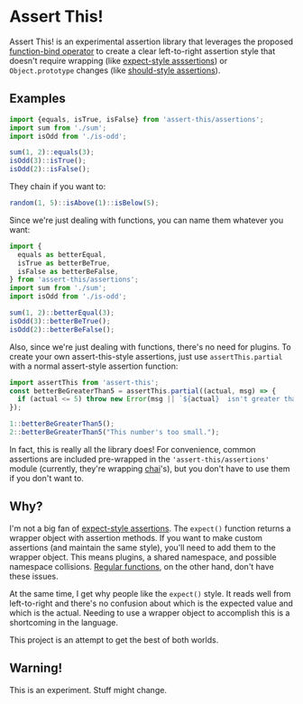 Assert This!
============

Assert This! is an experimental assertion library that leverages the proposed
[function-bind operator] to create a clear left-to-right assertion style that
doesn't require wrapping (like [expect-style asssertions][expect]) or
`Object.prototype` changes (like [should-style assertions][should]).


Examples
--------

```js
import {equals, isTrue, isFalse} from 'assert-this/assertions';
import sum from './sum';
import isOdd from './is-odd';

sum(1, 2)::equals(3);
isOdd(3)::isTrue();
isOdd(2)::isFalse();
```

They chain if you want to:

```js
random(1, 5)::isAbove(1)::isBelow(5);
```

Since we're just dealing with functions, you can name them whatever you want:

```js
import {
  equals as betterEqual,
  isTrue as betterBeTrue,
  isFalse as betterBeFalse,
} from 'assert-this/assertions';
import sum from './sum';
import isOdd from './is-odd';

sum(1, 2)::betterEqual(3);
isOdd(3)::betterBeTrue();
isOdd(2)::betterBeFalse();
```

Also, since we're just dealing with functions, there's no need for plugins. To
create your own assert-this-style assertions, just use `assertThis.partial` with
a normal assert-style assertion function:

```js
import assertThis from 'assert-this';
const betterBeGreaterThan5 = assertThis.partial((actual, msg) => {
  if (actual <= 5) throw new Error(msg || `${actual}  isn't greater than 5!`);
});

1::betterBeGreaterThan5();
2::betterBeGreaterThan5("This number's too small.");
```

In fact, this is really all the library does! For convenience, common assertions
are included pre-wrapped in the `'assert-this/assertions'` module (currently,
they're wrapping [chai]'s), but you don't have to use them if you don't want to.


Why?
----

I'm not a big fan of [expect-style assertions][expect]. The `expect()` function
returns a wrapper object with assertion methods. If you want to make custom
assertions (and maintain the same style), you'll need to add them to the wrapper
object. This means plugins, a shared namespace, and possible namespace
collisions. [Regular functions][assert], on the other hand, don't have these
issues.

At the same time, I get why people like the `expect()` style. It reads well from
left-to-right and there's no confusion about which is the expected value and
which is the actual. Needing to use a wrapper object to accomplish this is a
shortcoming in the language.

This project is an attempt to get the best of both worlds.


Warning!
--------

This is an experiment. Stuff might change.


[chai]: http://chaijs.com
[expect]: http://chaijs.com/guide/styles/#expect
[should]: http://chaijs.com/guide/styles/#should
[assert]: http://chaijs.com/guide/styles/#assert
[function-bind operator]: https://github.com/zenparsing/es-function-bind
